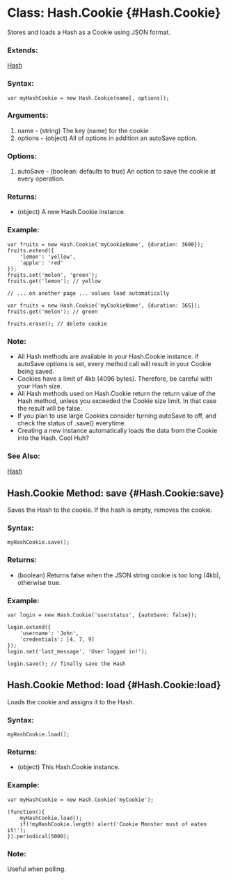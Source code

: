 [Hash]: /Native/#Hash


Class: Hash.Cookie {#Hash.Cookie}
=================================

Stores and loads a Hash as a Cookie using JSON format.

### Extends:

[Hash][]

### Syntax:

	var myHashCookie = new Hash.Cookie(name[, options]);

### Arguments:

1. name    - (string) The key (name) for the cookie
2. options - (object) All of <Cookie> options in addition an autoSave option.

###	Options:

1. autoSave - (boolean: defaults to true) An option to save the cookie at every operation.

### Returns:

* (object) A new Hash.Cookie instance.

### Example:

	var fruits = new Hash.Cookie('myCookieName', {duration: 3600});
	fruits.extend({
		'lemon': 'yellow',
		'apple': 'red'
	});
	fruits.set('melon', 'green');
	fruits.get('lemon'); // yellow

	// ... on another page ... values load automatically

	var fruits = new Hash.Cookie('myCookieName', {duration: 365});
	fruits.get('melon'); // green

	fruits.erase(); // delete cookie

### Note:

- All Hash methods are available in your Hash.Cookie instance. if autoSave options is set, every method call will result in your Cookie being saved.
- Cookies have a limit of 4kb (4096 bytes). Therefore, be careful with your Hash size.
- All Hash methods used on Hash.Cookie return the return value of the Hash method, unless you exceeded the Cookie size limit. In that case the result will be false.
- If you plan to use large Cookies consider turning autoSave to off, and check the status of .save() everytime.
- Creating a new instance automatically loads the data from the Cookie into the Hash. Cool Huh?

### See Also:

[Hash][]

Hash.Cookie Method: save {#Hash.Cookie:save}
--------------------------------------------

Saves the Hash to the cookie. If the hash is empty, removes the cookie.

###	Syntax:

	myHashCookie.save();

###	Returns:

* (boolean) Returns false when the JSON string cookie is too long (4kb), otherwise true.

###	Example:

	var login = new Hash.Cookie('userstatus', {autoSave: false});

	login.extend({
		'username': 'John',
		'credentials': [4, 7, 9]
	});
	login.set('last_message', 'User logged in!');

	login.save(); // finally save the Hash


Hash.Cookie Method: load {#Hash.Cookie:load}
--------------------------------------------

Loads the cookie and assigns it to the Hash.

###	Syntax:

	myHashCookie.load();

###	Returns:

* (object) This Hash.Cookie instance.

###	Example:

	var myHashCookie = new Hash.Cookie('myCookie');

	(function(){
		myHashCookie.load();
		if(!myHashCookie.length) alert('Cookie Monster must of eaten it!');
	}).periodical(5000);

###	Note:

Useful when polling.